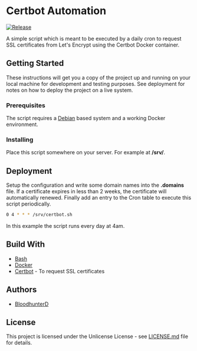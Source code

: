 # Certbot Automation

[![Release](https://img.shields.io/github/v/release/bloodhunterd/certbot-automation?include_prereleases&style=for-the-badge)](https://github.com/bloodhunterd/certbot-automation/releases)

A simple script which is meant to be executed by a daily cron to request SSL certificates from Let's Encrypt using the Certbot Docker container.

## Getting Started

These instructions will get you a copy of the project up and running on your local machine for development and testing purposes. See deployment for notes on how to deploy the project on a live system.

### Prerequisites

The script requires a [Debian](https://www.debian.org/index.de.html) based system and a working Docker environment.

### Installing

Place this script somewhere on your server. For example at **/srv/**.

## Deployment

Setup the configuration and write some domain names into the **.domains** file.
If a certificate expires in less than 2 weeks, the certificate will automatically renewed.
Finally add an entry to the Cron table to execute this script periodically.

```bash
0 4 * * * /srv/certbot.sh
```

In this example the script runs every day at 4am.

## Build With

* [Bash](https://wiki.ubuntuusers.de/Bash/)
* [Docker](https://www.docker.com/)
* [Certbot](https://certbot.eff.org/) - To request SSL certificates

## Authors

* [BloodhunterD](https://github.com/bloodhunterd)

## License

This project is licensed under the Unlicense License - see [LICENSE.md](https://github.com/bloodhunterd/certbot-automation/blob/master/LICENSE) file for details.
